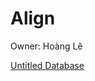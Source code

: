 # Align

Owner: Hoàng Lê

[Untitled Database](Align%20d567e24b76cc4ec39fa4b695deb98a3e/Untitled%20Database%20f9c7676bb66641f5912f87a25a2d589a.csv)